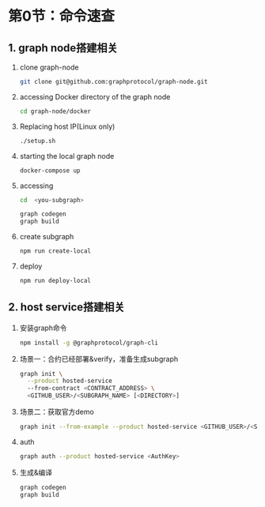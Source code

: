 # 第0节：命令速查

## 1. graph node搭建相关

1. clone graph-node

   ```sh
   git clone git@github.com:graphprotocol/graph-node.git
   ```

2. accessing Docker directory of the graph node

   ```sh
   cd graph-node/docker
   ```

3. Replacing host IP(Linux only)

   ```sh
   ./setup.sh
   ```

4. starting the local graph node

   ```sh
   docker-compose up
   ```

5. accessing <you-subgraph>

   ```sh
   cd  <you-subgraph>
   
   graph codegen
   graph build
   ```

6. create subgraph

   ```sh
   npm run create-local
   ```

7. deploy

   ```sh
   npm run deploy-local
   ```



## 2. host service搭建相关

1. 安装graph命令

   ```sh
   npm install -g @graphprotocol/graph-cli 
   ```

2. 场景一：合约已经部署&verify，准备生成subgraph

   ```sh
   graph init \
     --product hosted-service
     --from-contract <CONTRACT_ADDRESS> \
     <GITHUB_USER>/<SUBGRAPH_NAME> [<DIRECTORY>]
   ```

3. 场景二：获取官方demo

   ```sh
   graph init --from-example --product hosted-service <GITHUB_USER>/<SUBGRAPH_NAME> [<DIRECTORY>]
   ```

4. auth

   ```sh
   graph auth --product hosted-service <AuthKey>
   ```

5. 生成&编译

   ```sh
   graph codegen
   graph build
   ```
